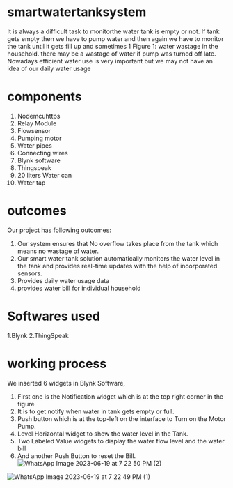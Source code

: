 # smartwatertanksystem
It is always a difficult task to monitorthe water tank is empty or not. If tank gets empty 
then we have to pump water and then again we have to monitor the tank until it gets fill up 
and sometimes 1 Figure 1: water wastage in the household. there may be a wastage of water if 
pump was turned off late. Nowadays efficient water use is very important but we may not have 
an idea of our daily water usage
# components
1. Nodemcuhttps
2. Relay Module
3. Flowsensor
4. Pumping motor
5. Water pipes
6. Connecting wires
7. Blynk software
8. Thingspeak
9. 20 liters Water can
10. Water tap
# outcomes
Our project has following outcomes:
1. Our system ensures that No overflow takes place from the tank which means no
wastage of water.
2. Our smart water tank solution automatically monitors the water level in the
tank and provides real-time updates with the help of incorporated sensors.
3. Provides daily water usage data
4. provides water bill for individual household
# Softwares used
1.Blynk
2.ThingSpeak
# working process
We inserted 6 widgets in Blynk Software,
1. First one is the Notification widget which is at the top right corner in the figure
6. It is to get notify when water in tank gets empty or full.
2. Push button which is at the top-left on the interface to Turn on the Motor
Pump.
3. Level Horizontal widget to show the water level in the Tank.
4. Two Labeled Value widgets to display the water flow level and the water bill
5. And another Push Button to reset the Bill.
![WhatsApp Image 2023-06-19 at 7 22 50 PM (2)](https://github.com/varshasri07/smartwatertanksystem/assets/110719275/5d445d96-63b8-448c-bdf3-900160c3b0e2)

![WhatsApp Image 2023-06-19 at 7 22 49 PM (1)](https://github.com/varshasri07/smartwatertanksystem/assets/110719275/83631049-8ab8-46b7-9128-938e04a7e468)
